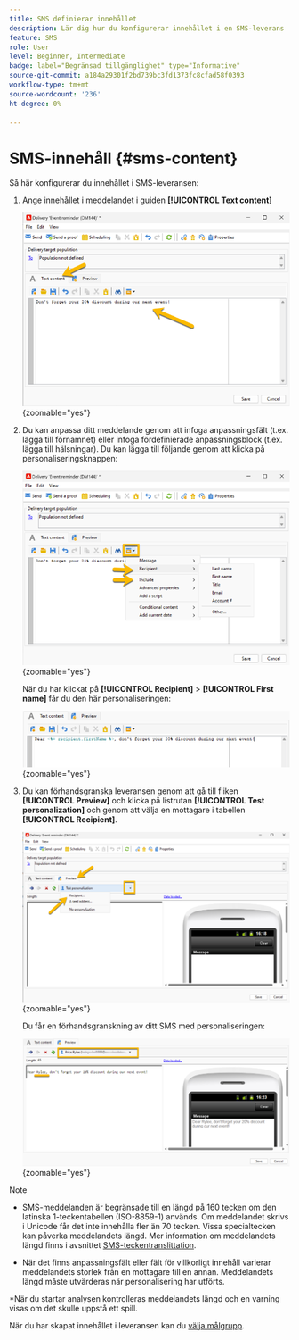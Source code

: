 ```yaml
---
title: SMS definierar innehållet
description: Lär dig hur du konfigurerar innehållet i en SMS-leverans
feature: SMS
role: User
level: Beginner, Intermediate
badge: label="Begränsad tillgänglighet" type="Informative"
source-git-commit: a184a29301f2bd739bc3fd1373fc8cfad58f0393
workflow-type: tm+mt
source-wordcount: '236'
ht-degree: 0%

---
```



# SMS-innehåll {#sms-content}

Så här konfigurerar du innehållet i SMS-leveransen:

1. Ange innehållet i meddelandet i guiden **[!UICONTROL Text content]**

   ![](assets/sms_content.png){zoomable="yes"}

1. Du kan anpassa ditt meddelande genom att infoga anpassningsfält (t.ex. lägga till förnamnet) eller infoga fördefinierade anpassningsblock (t.ex. lägga till hälsningar). Du kan lägga till följande genom att klicka på personaliseringsknappen:

   ![](assets/sms_perso.png){zoomable="yes"}

   När du har klickat på **[!UICONTROL Recipient]** > **[!UICONTROL First name]** får du den här personaliseringen:

   ![](assets/sms_perso_recipient.png){zoomable="yes"}

1. Du kan förhandsgranska leveransen genom att gå till fliken **[!UICONTROL Preview]** och klicka på listrutan **[!UICONTROL Test personalization]** och genom att välja en mottagare i tabellen **[!UICONTROL Recipient]**.

   ![](assets/sms_preview.png){zoomable="yes"}

   Du får en förhandsgranskning av ditt SMS med personaliseringen:

   ![](assets/sms_preview_phone.png){zoomable="yes"}

>[!NOTE]
>
>* SMS-meddelanden är begränsade till en längd på 160 tecken om den latinska 1-teckentabellen (ISO-8859-1) används. Om meddelandet skrivs i Unicode får det inte innehålla fler än 70 tecken. Vissa specialtecken kan påverka meddelandets längd. Mer information om meddelandets längd finns i avsnittet [SMS-teckentranslittation](smpp-external-account.md#smpp-channel-settings).
>
>* När det finns anpassningsfält eller fält för villkorligt innehåll varierar meddelandets storlek från en mottagare till en annan. Meddelandets längd måste utvärderas när personalisering har utförts.
>
>*När du startar analysen kontrolleras meddelandets längd och en varning visas om det skulle uppstå ett spill.

När du har skapat innehållet i leveransen kan du [välja målgrupp](sms-audience.md).